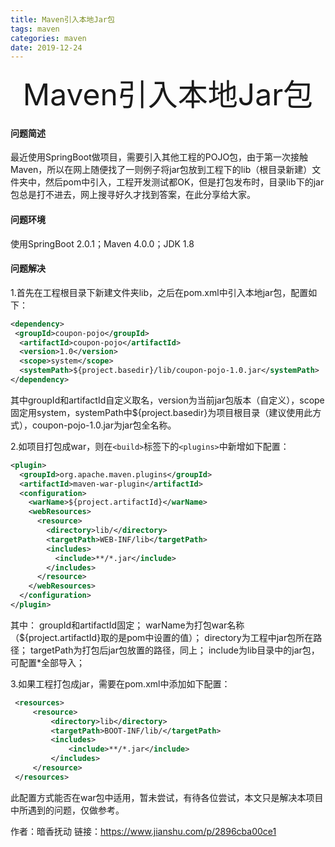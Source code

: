 ```yaml
---
title: Maven引入本地Jar包
tags: maven
categories: maven
date: 2019-12-24
---
```


<div align='center' ><font size='70'>Maven引入本地Jar包</font></div>

#### 问题简述

最近使用SpringBoot做项目，需要引入其他工程的POJO包，由于第一次接触Maven，所以在网上随便找了一则例子将jar包放到工程下的lib（根目录新建）文件夹中，然后pom中引入，工程开发测试都OK，但是打包发布时，目录lib下的jar包总是打不进去，网上搜寻好久才找到答案，在此分享给大家。
#### 问题环境

使用SpringBoot 2.0.1；Maven 4.0.0；JDK 1.8
#### 问题解决

1.首先在工程根目录下新建文件夹lib，之后在pom.xml中引入本地jar包，配置如下：
```xml
<dependency>
 <groupId>coupon-pojo</groupId>
  <artifactId>coupon-pojo</artifactId>
  <version>1.0</version>
  <scope>system</scope>
  <systemPath>${project.basedir}/lib/coupon-pojo-1.0.jar</systemPath>
</dependency>
```

其中groupId和artifactId自定义取名，version为当前jar包版本（自定义），scope固定用system，systemPath中${project.basedir}为项目根目录（建议使用此方式），coupon-pojo-1.0.jar为jar包全名称。

2.如项目打包成war，则在`<build>`标签下的`<plugins>`中新增如下配置：
```xml
<plugin>
  <groupId>org.apache.maven.plugins</groupId>
  <artifactId>maven-war-plugin</artifactId>
  <configuration>
    <warName>${project.artifactId}</warName>
    <webResources>
      <resource>
        <directory>lib/</directory>
        <targetPath>WEB-INF/lib</targetPath>
        <includes>
          <include>**/*.jar</include>
        </includes>
      </resource>
    </webResources>
  </configuration>
</plugin>
```

其中：
groupId和artifactId固定；
warName为打包war名称（${project.artifactId}取的是pom中设置的值）；
directory为工程中jar包所在路径；
targetPath为打包后jar包放置的路径，同上；
include为lib目录中的jar包，可配置*全部导入；

3.如果工程打包成jar，需要在pom.xml中添加如下配置：
```xml
 <resources>  
     <resource>  
         <directory>lib</directory>  
         <targetPath>BOOT-INF/lib/</targetPath>  
         <includes>  
             <include>**/*.jar</include>  
         </includes>  
     </resource>
 </resources>
```
此配置方式能否在war包中适用，暂未尝试，有待各位尝试，本文只是解决本项目中所遇到的问题，仅做参考。



作者：暗香抚动
链接：<a href='https://www.jianshu.com/p/2896cba00ce1'>https://www.jianshu.com/p/2896cba00ce1</a>